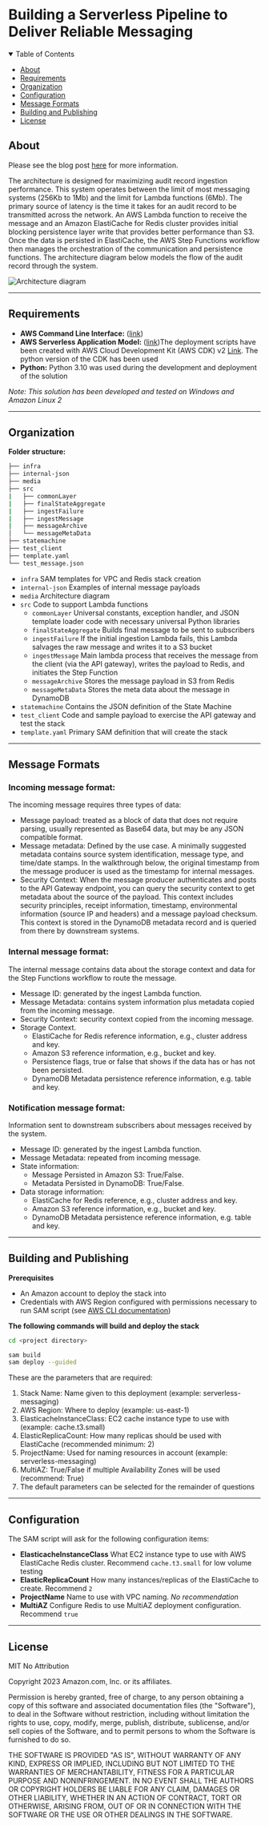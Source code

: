 <!--
MIT No Attribution

Copyright 2023 Amazon.com, Inc. or its affiliates.

Permission is hereby granted, free of charge, to any person obtaining a copy of this
software and associated documentation files (the "Software"), to deal in the Software
without restriction, including without limitation the rights to use, copy, modify,
merge, publish, distribute, sublicense, and/or sell copies of the Software, and to
permit persons to whom the Software is furnished to do so.

THE SOFTWARE IS PROVIDED "AS IS", WITHOUT WARRANTY OF ANY KIND, EXPRESS OR IMPLIED,
INCLUDING BUT NOT LIMITED TO THE WARRANTIES OF MERCHANTABILITY, FITNESS FOR A
PARTICULAR PURPOSE AND NONINFRINGEMENT. IN NO EVENT SHALL THE AUTHORS OR COPYRIGHT
HOLDERS BE LIABLE FOR ANY CLAIM, DAMAGES OR OTHER LIABILITY, WHETHER IN AN ACTION
OF CONTRACT, TORT OR OTHERWISE, ARISING FROM, OUT OF OR IN CONNECTION WITH THE
SOFTWARE OR THE USE OR OTHER DEALINGS IN THE SOFTWARE.-->

# Building a Serverless Pipeline to Deliver Reliable Messaging

<details open="open">
<summary>Table of Contents</summary>

- [About](#about)
- [Requirements](#requirements)
- [Organization](#organization)
- [Configuration](#configuration)
- [Message Formats](#message-formats)
- [Building and Publishing](#building-and-publishing)
- [License](#license)

</details>

## About

Please see the blog post [here](https://aws.amazon.com/blogs/compute/building-a-serverless-streaming-pipeline-to-deliver-reliable-messaging/) for more information.

The architecture is designed for maximizing audit record ingestion performance.  This system operates between the limit of most messaging systems (256Kb to 1Mb) and the limit for Lambda functions (6Mb). The primary source of latency is the time it takes for an audit record to be transmitted across the network. An AWS Lambda function to receive the message and an Amazon ElastiCache for Redis cluster provides initial blocking persistence layer write that provides better performance than S3. Once the data is persisted in ElastiCache, the AWS Step Functions workflow then manages the orchestration of the communication and persistence functions. The architecture diagram below models the flow of the audit record through the system.

![Architecture diagram](./media/architecture.png)

---

## Requirements

* **AWS Command Line Interface:** ([link](https://docs.aws.amazon.com/cli/latest/userguide/cli-chap-welcome.html))
* **AWS Serverless Application Model:** ([link](https://docs.aws.amazon.com/serverless-application-model/latest/developerguide/what-is-sam.html))The deployment scripts have been created with AWS Cloud Development Kit (AWS CDK) v2 [Link](https://docs.aws.amazon.com/cdk/v2/guide/home.html).  The python version of the CDK has been used
* **Python:** Python 3.10 was used during the development and deployment of the solution

_Note: This solution has been developed and tested on Windows and Amazon Linux 2_

---

## Organization

**Folder structure:**
``` bash
├── infra
├── internal-json
├── media
├── src
|   ├── commonLayer 
|   ├── finalStateAggregate 
|   ├── ingestFailure
|   ├── ingestMessage
|   ├── messageArchive
│   └── messageMetaData
├── statemachine
├── test_client
├── template.yaml
└── test_message.json
```

* ```infra``` SAM templates for VPC and Redis stack creation
* ```internal-json``` Examples of internal message payloads
* ```media``` Architecture diagram
* ```src``` Code to support Lambda functions
    * ```commonLayer``` Universal constants, exception handler, and JSON template loader code with necessary universal Python libraries
    * ```finalStateAggregate``` Builds final message to be sent to subscribers
    * ```ingestFailure``` If the initial ingestion Lambda fails, this Lambda salvages the raw message and writes it to a S3 bucket
    * ```ingestMessage``` Main lambda process that receives the message from the client (via the API gateway), writes the payload to Redis, and initiates the Step Function
    * ```messageArchive``` Stores the message payload in S3 from Redis
    * ```messageMetaData``` Stores the meta data about the message in DynamoDB
* ```statemachine``` Contains the JSON definition of the State Machine
* ```test_client``` Code and sample payload to exercise the API gateway and test the stack
* ```template.yaml``` Primary SAM definition that will create the stack

---

## Message Formats

### Incoming message format:
The incoming message requires three types of data:
* Message payload: treated as a block of data that does not require parsing, usually represented as Base64 data, but may be any JSON compatible format.
* Message metadata: Defined by the use case. A minimally suggested metadata contains source system identification, message type, and time/date stamps. In the walkthrough below, the original timestamp from the message producer is used as the timestamp for internal messages.
*	Security Context: When the message producer authenticates and posts to the API Gateway endpoint, you can query the security context to get metadata about the source of the payload. This context includes security principles, receipt information, timestamp, environmental information (source IP and headers) and a message payload checksum.  This context is stored in the DynamoDB metadata record and is queried from there by downstream systems.

### Internal message format:
The internal message contains data about the storage context and data for the Step Functions workflow to route the message.
* Message ID: generated by the ingest Lambda function.
* Message Metadata: contains system information plus metadata copied from the incoming message.
* Security Context: security context copied from the incoming message.
* Storage Context.
    * ElastiCache for Redis reference information, e.g., cluster address and key.
    * Amazon S3 reference information, e.g., bucket and key.
    * Persistence flags, true or false that shows if the data has or has not been persisted.
    * DynamoDB Metadata persistence reference information, e.g. table and key.

### Notification message format:
Information sent to downstream subscribers about messages received by the system.
* Message ID: generated by the ingest Lambda function.
* Message Metadata: repeated from incoming message.
* State information:
    * Message Persisted in Amazon S3: True/False.
    * Metadata Persisted in DynamoDB: True/False.
* Data storage information:
    * ElastiCache for Redis reference, e.g., cluster address and key.
    * Amazon S3 reference information, e.g., bucket and key.
    * DynamoDB Metadata persistence reference information, e.g. table and key.


---

## Building and Publishing

__Prerequisites__

* An Amazon account to deploy the stack into
* Credentials with AWS Region configured with permissions necessary to run SAM script (see [AWS CLI documentation](https://docs.aws.amazon.com/cli/latest/userguide/cli-chap-configure.html))

__The following commands will build and deploy the stack__

``` bash
cd <project directory>

sam build
sam deploy --guided
```

These are the parameters that are required:

1.	Stack Name: Name given to this deployment (example: serverless-messaging)
1.	AWS Region: Where to deploy (example: us-east-1)
1.	ElasticacheInstanceClass: EC2 cache instance type to use with (example: cache.t3.small)
1.	ElasticReplicaCount: How many replicas should be used with ElastiCache (recommended minimum: 2)
1.	ProjectName: Used for naming resources in account (example: serverless-messaging)
1.	MultiAZ: True/False if multiple Availability Zones will be used (recommend: True)
1.	The default parameters can be selected for the remainder of questions

---

## Configuration

The SAM script will ask for the following configuration items:

* __ElasticacheInstanceClass__ What EC2 instance type to use with AWS ElastiCache Redis cluster.  Recommend ```cache.t3.small``` for low volume testing
* __ElasticReplicaCount__ How many instances/replicas of the ElastiCache to create.  Recommend ```2```
* __ProjectName__ Name to use with VPC naming. _No recommendation_
* __MultiAZ__ Configure Redis to use MultiAZ deployment configuration.  Recommend ```true```

---

## License

MIT No Attribution

Copyright 2023 Amazon.com, Inc. or its affiliates.

Permission is hereby granted, free of charge, to any person obtaining a copy of this software and associated documentation files (the "Software"), to deal in the Software without restriction, including without limitation the rights to use, copy, modify, merge, publish, distribute, sublicense, and/or sell copies of the Software, and to permit persons to whom the Software is furnished to do so.

THE SOFTWARE IS PROVIDED "AS IS", WITHOUT WARRANTY OF ANY KIND, EXPRESS OR IMPLIED, INCLUDING BUT NOT LIMITED TO THE WARRANTIES OF MERCHANTABILITY, FITNESS FOR A PARTICULAR PURPOSE AND NONINFRINGEMENT. IN NO EVENT SHALL THE AUTHORS OR COPYRIGHT HOLDERS BE LIABLE FOR ANY CLAIM, DAMAGES OR OTHER LIABILITY, WHETHER IN AN ACTION OF CONTRACT, TORT OR OTHERWISE, ARISING FROM, OUT OF OR IN CONNECTION WITH THE SOFTWARE OR THE USE OR OTHER DEALINGS IN THE SOFTWARE.